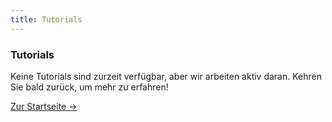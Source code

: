 ```yaml
---
title: Tutorials
---
```


<div class="card">
  <h3>Tutorials</h3>
  <p>Keine Tutorials sind zurzeit verfügbar, aber wir arbeiten aktiv daran. Kehren Sie bald zurück, um mehr zu erfahren!</p>
  <a href="../" class="card-link">Zur Startseite &rarr;</a>
</div>